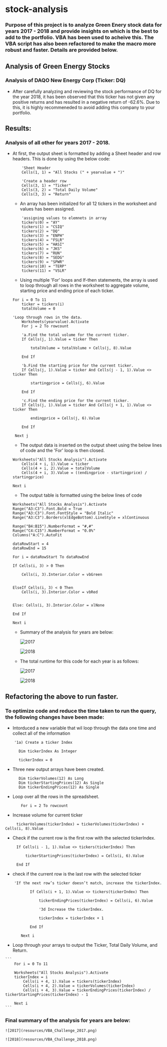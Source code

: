# stock-analysis

### Purpose of this project is to analyze Green Enery stock data for years 2017 - 2018 and provide insights on which is the best to add to the portfolio. VBA has been used to acheive this. The VBA script has also been refactored to make the macro more robust and faster. Details are provided below.

## Analysis of Green Energy Stocks

### Analysis of DAQO New Energy Corp (Ticker: DQ)

  - After carefully analyzing and reviewing the stock performance of DQ for the year 2018, it has been observed that this ticker has not given any positive returns and has resulted in a negative return of -62.6%. Due to this, it is highly recommeneded to avoid adding this company to your portfolio.

## Results:

### Analysis of all other for years 2017 - 2018.

  - At first, the output sheet is formatted by adding a Sheet header and row headers. This is done by using the below code:
    ```
        'Sheet Header
        Cells(1, 1) = "All Stocks (" + yearvalue + ")"
        
        'Create a header row
        Cells(3, 1) = "Ticker"
        Cells(3, 2) = "Total Daily Volume"
        Cells(3, 3) = "Return"
    ```
    - An array has been initialized for all 12 tickers in the worksheet and values has been assigned.
    ```
        'assigning values to elemnets in array
        tickers(0) = "AY"
        tickers(1) = "CSIQ"
        tickers(2) = "DQ"
        tickers(3) = "ENPH"
        tickers(4) = "FSLR"
        tickers(5) = "HASI"
        tickers(6) = "JKS"
        tickers(7) = "RUN"
        tickers(8) = "SEDG"
        tickers(9) = "SPWR"
        tickers(10) = "TERP"
        tickers(11) = "VSLR"
    ```
    - Using multiple 'For' loops and If-then statements, the array is used to loop through all rows in the worksheet to aggregate volume, starting price and ending price of each ticker.
    ```
    For i = 0 To 11
        ticker = tickers(i)
        totalVolume = 0
        
    'Loop through rows in the data.
        Worksheets(yearvalue).Activate
        For j = 2 To rowcount
    
        'a.Find the total volume for the current ticker.
        If Cells(j, 1).Value = ticker Then
            
            totalVolume = totalVolume + Cells(j, 8).Value
        
        End If
        
        'b.Find the starting price for the current ticker.
        If Cells(j, 1).Value = ticker And Cells(j - 1, 1).Value <> ticker Then
            
            startingprice = Cells(j, 6).Value
        
        End If
        
        'c.Find the ending price for the current ticker.
        If Cells(j, 1).Value = ticker And Cells(j + 1, 1).Value <> ticker Then
            
            endingprice = Cells(j, 6).Value
        
        End If
        
     Next j
    ```
    - The output data is inserted on the output sheet using the below lines of code and the 'For' loop is then closed.
    ```
    Worksheets("All Stocks Analysis").Activate
        Cells(4 + i, 1).Value = ticker
        Cells(4 + i, 2).Value = totalVolume
        Cells(4 + i, 3).Value = ((endingprice - startingprice) / startingprice)

    Next i
    ```
    - The output table is formatted using the below lines of code
    ```
    Worksheets("All Stocks Analysis").Activate
    Range("A3:C3").Font.Bold = True
    Range("A3:C3").Font.FontStyle = "Bold Italic"
    Range("A3:C3").Borders(xlEdgeBottom).LineStyle = xlContinuous

    Range("B4:B15").NumberFormat = "#,#"
    Range("C4:C15").NumberFormat = "0.0%"
    Columns("A:C").AutoFit

    dataRowStart = 4
    dataRowEnd = 15

    For i = dataRowStart To dataRowEnd

    If Cells(i, 3) > 0 Then
    
        Cells(i, 3).Interior.Color = vbGreen
    
    
    ElseIf Cells(i, 3) < 0 Then
        Cells(i, 3).Interior.Color = vbRed
        
    
    Else: Cells(i, 3).Interior.Color = xlNone
    
    End If

    Next i
    ```
    
    - Summary of the analysis for years are below:
        
      ![2017](resources/2017_Summary_Table.png)

      ![2018](resources/2018_Summary_Table.png)


    - The total runtime for this code for each year is as follows:

      ![2017](resources/VBA_Challenge_2017_Initial_time.png)

      ![2018](resources/VBA_Challenge_2018_Initial_time.png)
      
      
  ## Refactoring the above to run faster.
  
  ### To optimize code and reduce the time taken to run the query, the following changes have been made:
  
  - Intorduced a new variable that wil loop through the data one time and collect all of the information
  ```
      '1a) Create a ticker Index
        
        Dim tickerIndex As Integer
        
        tickerIndex = 0
  ```
  
  - Three new output arrays have been created.
  ```
        Dim tickerVolumes(12) As Long
        Dim tickerStartingPrices(12) As Single
        Dim tickerEndingPrices(12) As Single
  ```
  
  - Loop over all the rows in the spreadsheet.
  ```            
         For i = 2 To rowcount
  ```  
        
   - Increase volume for current ticker
        
  ```
       tickerVolumes(tickerIndex) = tickerVolumes(tickerIndex) + Cells(i, 8).Value
  
  ```        
        
   - Check if the current row is the first row with the selected tickerIndex.
       
   ```    
        If Cells(i - 1, 1).Value <> tickers(tickerIndex) Then

            tickerStartingPrices(tickerIndex) = Cells(i, 6).Value

        End If
   ```     
   
   - check if the current row is the last row with the selected ticker
   
   
       
   ```    
       'If the next row’s ticker doesn’t match, increase the tickerIndex.

              If Cells(i + 1, 1).Value <> tickers(tickerIndex) Then

                  tickerEndingPrices(tickerIndex) = Cells(i, 6).Value

                  '3d Increase the tickerIndex.

                  tickerIndex = tickerIndex + 1

              End If

          Next i
   ```
    
   - Loop through your arrays to output the Ticker, Total Daily Volume, and Return.
   
    ```
        For i = 0 To 11
        
        Worksheets("All Stocks Analysis").Activate
        tickerIndex = i
            Cells(i + 4, 1).Value = tickers(tickerIndex)
            Cells(i + 4, 2).Value = tickerVolumes(tickerIndex)
            Cells(i + 4, 3).Value = tickerEndingPrices(tickerIndex) / tickerStartingPrices(tickerIndex) - 1
            
        Next i
    ```

### Final summary of the analysis for years are below:
  
    ![2017](resources/VBA_Challenge_2017.png)

    ![2018](resources/VBA_Challenge_2018.png)

